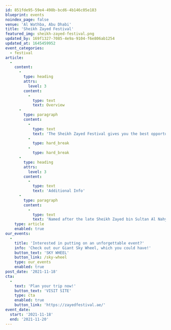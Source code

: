 ```yaml
---
id: 851fde95-59e4-498b-bcd6-4b146c05e183
blueprint: events
noindex_page: false
venue: 'Al Wathba, Abu Dhabi'
title: 'Sheikh Zayed Festival'
featured_img: sheikh-zayed-festival.png
updated_by: 169f1327-7085-4e9a-9104-f6e806ab1254
updated_at: 1645459952
event_categories:
  - festival
article:
  -
    content:
      -
        type: heading
        attrs:
          level: 3
        content:
          -
            type: text
            text: Overview
      -
        type: paragraph
        content:
          -
            type: text
            text: 'The Sheikh Zayed Festival gives you the best opportunity to witness the culture and heritage of the UAE. Amazing rides, attractions and events are paired with the amazing hospitality of Dubai to give attendees a memorable visit. Throughout the days there are competitions, fancy dress and other opportunities to win prizes and get involved.'
          -
            type: hard_break
          -
            type: hard_break
      -
        type: heading
        attrs:
          level: 3
        content:
          -
            type: text
            text: 'Additional Info'
      -
        type: paragraph
        content:
          -
            type: text
            text: 'Named after the late Sheikh Zayed bin Sultan Al Nahyan, this festival is in memory of his role in preserving the heritage of the UAE. '
    type: article
    enabled: true
our_events:
  -
    title: 'Interested in putting on an unforgettable event?'
    info: 'Check out our Giant Sky Wheel, which you could have!'
    button_text: 'SKY WHEEL'
    button_link: /sky-wheel
    type: our_events
    enabled: true
post_date: '2021-11-18'
cta:
  -
    text: 'Plan your trip now!'
    button_text: 'VISIT SITE'
    type: cta
    enabled: true
    button_link: 'https://zayedfestival.ae/'
event_date:
  start: '2021-11-18'
  end: '2021-11-20'
---
```

